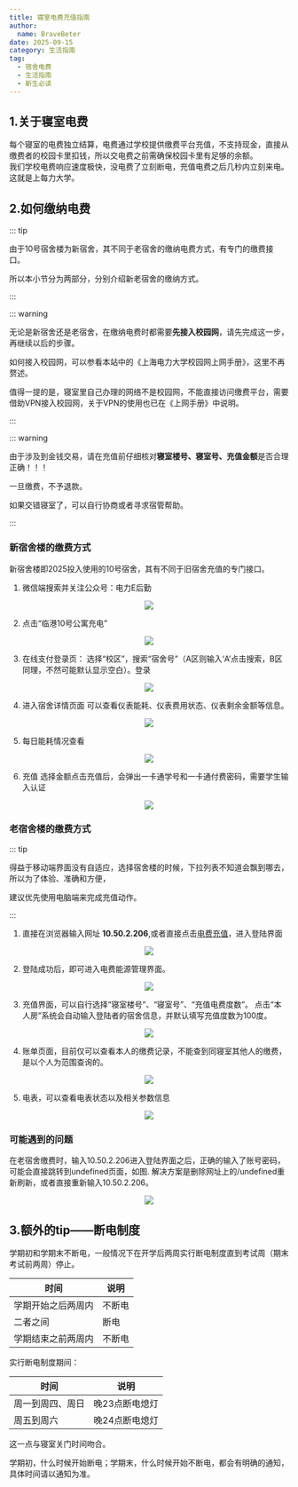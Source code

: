 ```yaml
---
title: 寝室电费充值指南
author:
  name: BraveBeter
date: 2025-09-15
category: 生活指南
tag:
  - 宿舍电费
  - 生活指南
  - 新生必读
---
```


## 1.关于寝室电费

每个寝室的电费独立结算，电费通过学校提供缴费平台充值，不支持现金，直接从缴费者的校园卡里扣钱，所以交电费之前需确保校园卡里有足够的余额。  
我们学校电费响应速度极快，没电费了立刻断电，充值电费之后几秒内立刻来电。 这就是上每力大学。

## 2.如何缴纳电费
::: tip

由于10号宿舍楼为新宿舍，其不同于老宿舍的缴纳电费方式，有专门的缴费接口。

所以本小节分为两部分，分别介绍新老宿舍的缴纳方式。

:::

::: warning

无论是新宿舍还是老宿舍，在缴纳电费时都需要**先接入校园网**，请先完成这一步，再继续以后的步骤。

如何接入校园网，可以参看本站中的《上海电力大学校园网上网手册》，这里不再赘述。

值得一提的是，寝室里自己办理的网络不是校园网，不能直接访问缴费平台，需要借助VPN接入校园网，关于VPN的使用也已在《上网手册》中说明。

:::

::: warning

由于涉及到金钱交易，请在充值前仔细核对**寝室楼号、寝室号、充值金额**是否合理正确！！！

一旦缴费，不予退款。

如果交错寝室了，可以自行协商或者寻求宿管帮助。

:::

### 新宿舍楼的缴费方式

新宿舍楼即2025投入使用的10号宿舍，其有不同于旧宿舍充值的专门接口。

1. 微信端搜索并关注公众号：电力E后勤  
<div align=center><img src="https://bu.dusays.com/2025/09/17/68ca66651fac8.png"></div>

2. 点击“临港10号公寓充电”
<div align=center><img src="https://bu.dusays.com/2025/09/17/68ca66653a76b.png"></div>

3. 在线支付登录页： 选择“校区”，搜索“宿舍号”（A区则输入‘A’点击搜索，B区同理，不然可能默认显示空白）。登录
<div align=center><img src="https://bu.dusays.com/2025/09/17/68ca666521a61.png"></div>


4. 进入宿舍详情页面
可以查看仪表能耗、仪表费用状态、仪表剩余金额等信息。
<div align=center><img src="https://bu.dusays.com/2025/09/17/68ca66651eb83.png"></div>

5. 每日能耗情况查看
<div align=center><img src="https://bu.dusays.com/2025/09/17/68ca6665257e3.png"></div>

6. 充值
选择金额点击充值后，会弹出一卡通学号和一卡通付费密码，需要学生输入认证
<div align=center><img src="https://bu.dusays.com/2025/09/17/68ca66654e1a9.png"></div>

### 老宿舍楼的缴费方式
::: tip  

得益于移动端界面没有自适应，选择宿舍楼的时候，下拉列表不知道会飘到哪去，所以为了体验、准确和方便，

建议优先使用电脑端来完成充值动作。

:::
1. 直接在浏览器输入网址  **10.50.2.206**,或者直接点击[电费充值](http://10.50.2.206)，进入登陆界面
<div align=center><img src="https://bu.dusays.com/2025/09/17/68ca666601495.png"></div>


2. 登陆成功后，即可进入电费能源管理界面。
<div align=center><img src="https://bu.dusays.com/2025/09/17/68ca66657c3e8.png"></div>


3. 充值界面，可以自行选择“寝室楼号”、“寝室号”、“充值电费度数”。 点击“本人房”系统会自动输入登陆者的宿舍信息，并默认填写充值度数为100度。
<div align=center><img src="https://bu.dusays.com/2025/09/17/68ca666547d64.png"></div>

4. 账单页面，目前仅可以查看本人的缴费记录，不能查到同寝室其他人的缴费，是以个人为范围查询的。
<div align=center><img src="https://bu.dusays.com/2025/09/17/68ca666531eae.png"></div>


5. 电表，可以查看电表状态以及相关参数信息
<div align=center><img src="https://bu.dusays.com/2025/09/17/68ca66787dd36.png"></div>


### 可能遇到的问题

在老宿舍缴费时，输入10.50.2.206进入登陆界面之后，正确的输入了账号密码，可能会直接跳转到undefined页面，如图. 解决方案是删除网址上的/undefined重新刷新，或者直接重新输入10.50.2.206。
<div align=center><img src="https://bu.dusays.com/2025/09/17/68ca667aade36.png"></div>


## 3.额外的tip——断电制度
学期初和学期末不断电，一般情况下在开学后两周实行断电制度直到考试周（期末考试前两周）停止。

| 时间         |   说明       |
| ------------ |  ---------- |
| 学期开始之后两周内 |  不断电 |
| 二者之间  |  断电 |
| 学期结束之前两周内 |  不断电 |

实行断电制度期间：  

| 时间         |   说明       |
| ------------ |  ---------- |
| 周一到周四、周日 | 晚23点断电熄灯  |
| 周五到周六 | 晚24点断电熄灯  |

这一点与寝室关门时间吻合。

学期初，什么时候开始断电；学期末，什么时候开始不断电，都会有明确的通知，具体时间请以通知为准。
